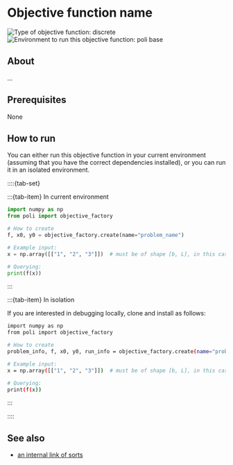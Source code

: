 # Objective function name

![Type of objective function: discrete](https://img.shields.io/badge/Type-discrete_inputs-blue)
![Environment to run this objective function: poli base](https://img.shields.io/badge/Environment-poli____base-teal
)

## About

...

## Prerequisites

None

## How to run

You can either run this objective function in your current environment (assuming that you have the correct dependencies installed), or you can run it in an isolated environment.

::::{tab-set}

:::{tab-item} In current environment

```python
import numpy as np
from poli import objective_factory

# How to create
f, x0, y0 = objective_factory.create(name="problem_name")

# Example input:
x = np.array([["1", "2", "3"]])  # must be of shape [b, L], in this case [1, 3].

# Querying:
print(f(x))
```

:::

:::{tab-item} In isolation

If you are interested in debugging locally, clone and install as follows: 

```bash
import numpy as np
from poli import objective_factory

# How to create
problem_info, f, x0, y0, run_info = objective_factory.create(name="problem_name")

# Example input:
x = np.array([["1", "2", "3"]])  # must be of shape [b, L], in this case [1, 3].

# Querying:
print(f(x))
```

:::

::::

## See also

- [an internal link of sorts]()
